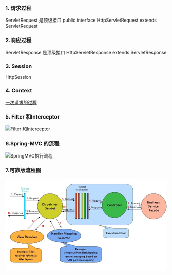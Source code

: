 ### 1. 请求过程
ServletRequest 是顶级接口
public interface HttpServletRequest extends ServletRequest 




### 2.响应过程
ServletResponse 是顶级接口
HttpServletResponse extends ServletResponse 



### 3. Session

HttpSession



### 4. Context



[一次请求的过程](https://www.jianshu.com/p/685c65ed6944)

### 5. Filter 和Interceptor
![Filter 和Interceptor](https://upload-images.jianshu.io/upload_images/2451842-a95c4ece9b4d3833.png?imageMogr2/auto-orient/strip|imageView2/2/w/819/format/webp)

### 6.Spring-MVC 的流程
![SpringMVC执行流程](https://upload-images.jianshu.io/upload_images/5220087-3c0f59d3c39a12dd.png?imageMogr2/auto-orient/strip|imageView2/2/w/1002/format/webp) 


### 7.可靠版流程图
![英文版流程图](/Pictures/SpringMVC-Filter-Interceptor.jpg)